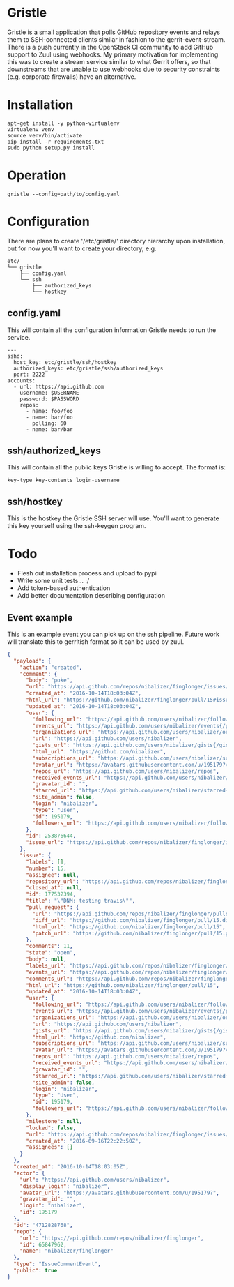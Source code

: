 Gristle
=======

Gristle is a small application that polls GitHub repository events and relays
them to SSH-connected clients similar in fashion to the gerrit-event-stream.
There is a push currently in the OpenStack CI community to add GitHub support
to Zuul using webhooks.  My primary motivation for implementing this was to
create a stream service similar to what Gerrit offers, so that downstreams
that are unable to use webhooks due to security constraints (e.g. corporate
firewalls) have an alternative.

Installation
============

    apt-get install -y python-virtualenv
    virtualenv venv
    source venv/bin/activate
    pip install -r requirements.txt
    sudo python setup.py install

Operation
=========

    gristle --config=path/to/config.yaml

Configuration
=============

There are plans to create '/etc/gristle/' directory hierarchy upon
installation, but for now you'll want to create your directory, e.g.

    etc/
    └── gristle
        ├── config.yaml
        └── ssh
            ├── authorized_keys
            └── hostkey


config.yaml
-----------

This will contain all the configuration information Gristle needs to run the
service.

    ---
    sshd:
      host_key: etc/gristle/ssh/hostkey
      authorized_keys: etc/gristle/ssh/authorized_keys
      port: 2222
    accounts:
      - url: https://api.github.com
        username: $USERNAME
        password: $PASSWORD
        repos:
          - name: foo/foo
          - name: bar/foo
            polling: 60
          - name: bar/bar

ssh/authorized_keys
--------------------

This will contain all the public keys Gristle is willing to accept.  The
format is:

    key-type key-contents login-username

ssh/hostkey
-----------

This is the hostkey the Gristle SSH server will use.  You'll want to generate
this key yourself using the ssh-keygen program.

Todo
====

 * Flesh out installation process and upload to pypi
 * Write some unit tests... :/
 * Add token-based authentication
 * Add better documentation describing configuration



Event example
-------------


This is an example event you can pick up on the ssh pipeline. Future work will translate this to gerritish format so it can be used by zuul.


```json
{
  "payload": {
    "action": "created",
    "comment": {
      "body": "poke",
      "url": "https://api.github.com/repos/nibalizer/finglonger/issues/comments/253876644",
      "created_at": "2016-10-14T18:03:04Z",
      "html_url": "https://github.com/nibalizer/finglonger/pull/15#issuecomment-253876644",
      "updated_at": "2016-10-14T18:03:04Z",
      "user": {
        "following_url": "https://api.github.com/users/nibalizer/following{/other_user}",
        "events_url": "https://api.github.com/users/nibalizer/events{/privacy}",
        "organizations_url": "https://api.github.com/users/nibalizer/orgs",
        "url": "https://api.github.com/users/nibalizer",
        "gists_url": "https://api.github.com/users/nibalizer/gists{/gist_id}",
        "html_url": "https://github.com/nibalizer",
        "subscriptions_url": "https://api.github.com/users/nibalizer/subscriptions",
        "avatar_url": "https://avatars.githubusercontent.com/u/195179?v=3",
        "repos_url": "https://api.github.com/users/nibalizer/repos",
        "received_events_url": "https://api.github.com/users/nibalizer/received_events",
        "gravatar_id": "",
        "starred_url": "https://api.github.com/users/nibalizer/starred{/owner}{/repo}",
        "site_admin": false,
        "login": "nibalizer",
        "type": "User",
        "id": 195179,
        "followers_url": "https://api.github.com/users/nibalizer/followers"
      },
      "id": 253876644,
      "issue_url": "https://api.github.com/repos/nibalizer/finglonger/issues/15"
    },
    "issue": {
      "labels": [],
      "number": 15,
      "assignee": null,
      "repository_url": "https://api.github.com/repos/nibalizer/finglonger",
      "closed_at": null,
      "id": 177532394,
      "title": "\"DNM: testing travis\"",
      "pull_request": {
        "url": "https://api.github.com/repos/nibalizer/finglonger/pulls/15",
        "diff_url": "https://github.com/nibalizer/finglonger/pull/15.diff",
        "html_url": "https://github.com/nibalizer/finglonger/pull/15",
        "patch_url": "https://github.com/nibalizer/finglonger/pull/15.patch"
      },
      "comments": 11,
      "state": "open",
      "body": null,
      "labels_url": "https://api.github.com/repos/nibalizer/finglonger/issues/15/labels{/name}",
      "events_url": "https://api.github.com/repos/nibalizer/finglonger/issues/15/events",
      "comments_url": "https://api.github.com/repos/nibalizer/finglonger/issues/15/comments",
      "html_url": "https://github.com/nibalizer/finglonger/pull/15",
      "updated_at": "2016-10-14T18:03:04Z",
      "user": {
        "following_url": "https://api.github.com/users/nibalizer/following{/other_user}",
        "events_url": "https://api.github.com/users/nibalizer/events{/privacy}",
        "organizations_url": "https://api.github.com/users/nibalizer/orgs",
        "url": "https://api.github.com/users/nibalizer",
        "gists_url": "https://api.github.com/users/nibalizer/gists{/gist_id}",
        "html_url": "https://github.com/nibalizer",
        "subscriptions_url": "https://api.github.com/users/nibalizer/subscriptions",
        "avatar_url": "https://avatars.githubusercontent.com/u/195179?v=3",
        "repos_url": "https://api.github.com/users/nibalizer/repos",
        "received_events_url": "https://api.github.com/users/nibalizer/received_events",
        "gravatar_id": "",
        "starred_url": "https://api.github.com/users/nibalizer/starred{/owner}{/repo}",
        "site_admin": false,
        "login": "nibalizer",
        "type": "User",
        "id": 195179,
        "followers_url": "https://api.github.com/users/nibalizer/followers"
      },
      "milestone": null,
      "locked": false,
      "url": "https://api.github.com/repos/nibalizer/finglonger/issues/15",
      "created_at": "2016-09-16T22:22:50Z",
      "assignees": []
    }
  },
  "created_at": "2016-10-14T18:03:05Z",
  "actor": {
    "url": "https://api.github.com/users/nibalizer",
    "display_login": "nibalizer",
    "avatar_url": "https://avatars.githubusercontent.com/u/195179?",
    "gravatar_id": "",
    "login": "nibalizer",
    "id": 195179
  },
  "id": "4712828768",
  "repo": {
    "url": "https://api.github.com/repos/nibalizer/finglonger",
    "id": 65847962,
    "name": "nibalizer/finglonger"
  },
  "type": "IssueCommentEvent",
  "public": true
}
```


